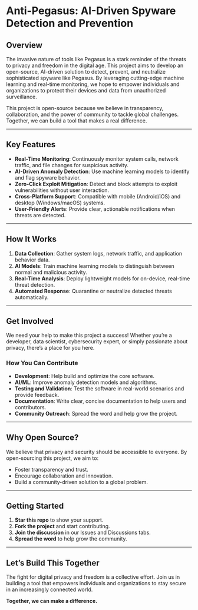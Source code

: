 # Anti-Pegasus: AI-Driven Spyware Detection and Prevention  

## Overview  
The invasive nature of tools like Pegasus is a stark reminder of the threats to privacy and freedom in the digital age. This project aims to develop an open-source, AI-driven solution to detect, prevent, and neutralize sophisticated spyware like Pegasus. By leveraging cutting-edge machine learning and real-time monitoring, we hope to empower individuals and organizations to protect their devices and data from unauthorized surveillance.  

This project is open-source because we believe in transparency, collaboration, and the power of community to tackle global challenges. Together, we can build a tool that makes a real difference.  

---

## Key Features  
- **Real-Time Monitoring**: Continuously monitor system calls, network traffic, and file changes for suspicious activity.  
- **AI-Driven Anomaly Detection**: Use machine learning models to identify and flag spyware behavior.  
- **Zero-Click Exploit Mitigation**: Detect and block attempts to exploit vulnerabilities without user interaction.  
- **Cross-Platform Support**: Compatible with mobile (Android/iOS) and desktop (Windows/macOS) systems.  
- **User-Friendly Alerts**: Provide clear, actionable notifications when threats are detected.  

---

## How It Works  
1. **Data Collection**: Gather system logs, network traffic, and application behavior data.  
2. **AI Models**: Train machine learning models to distinguish between normal and malicious activity.  
3. **Real-Time Analysis**: Deploy lightweight models for on-device, real-time threat detection.  
4. **Automated Response**: Quarantine or neutralize detected threats automatically.  

---

## Get Involved  
We need your help to make this project a success! Whether you’re a developer, data scientist, cybersecurity expert, or simply passionate about privacy, there’s a place for you here.  

### How You Can Contribute  
- **Development**: Help build and optimize the core software.  
- **AI/ML**: Improve anomaly detection models and algorithms.  
- **Testing and Validation**: Test the software in real-world scenarios and provide feedback.  
- **Documentation**: Write clear, concise documentation to help users and contributors.  
- **Community Outreach**: Spread the word and help grow the project.  

---

## Why Open Source?  
We believe that privacy and security should be accessible to everyone. By open-sourcing this project, we aim to:  
- Foster transparency and trust.  
- Encourage collaboration and innovation.  
- Build a community-driven solution to a global problem.  

---

## Getting Started  
1. **Star this repo** to show your support.  
2. **Fork the project** and start contributing.  
3. **Join the discussion** in our Issues and Discussions tabs.  
4. **Spread the word** to help grow the community.  

---

## Let’s Build This Together  
The fight for digital privacy and freedom is a collective effort. Join us in building a tool that empowers individuals and organizations to stay secure in an increasingly connected world.  

**Together, we can make a difference.**  
